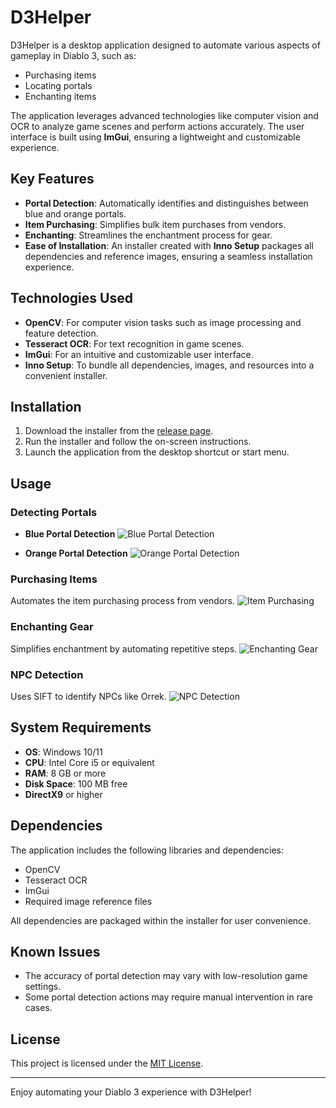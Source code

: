 # D3Helper

D3Helper is a desktop application designed to automate various aspects of gameplay in Diablo 3, such as:
- Purchasing items
- Locating portals
- Enchanting items

The application leverages advanced technologies like computer vision and OCR to analyze game scenes and perform actions accurately. The user interface is built using **ImGui**, ensuring a lightweight and customizable experience.

## Key Features

- **Portal Detection**: Automatically identifies and distinguishes between blue and orange portals.
- **Item Purchasing**: Simplifies bulk item purchases from vendors.
- **Enchanting**: Streamlines the enchantment process for gear.
- **Ease of Installation**: An installer created with **Inno Setup** packages all dependencies and reference images, ensuring a seamless installation experience.

## Technologies Used

- **OpenCV**: For computer vision tasks such as image processing and feature detection.
- **Tesseract OCR**: For text recognition in game scenes.
- **ImGui**: For an intuitive and customizable user interface.
- **Inno Setup**: To bundle all dependencies, images, and resources into a convenient installer.

## Installation

1. Download the installer from the [release page](#).
2. Run the installer and follow the on-screen instructions.
3. Launch the application from the desktop shortcut or start menu.

## Usage

### Detecting Portals
- **Blue Portal Detection**
  ![Blue Portal Detection]([https://imgur.com/gallery/blue-portal-y3mdyWG](https://i.imgur.com/y3mdyWG_lq.mp4))

- **Orange Portal Detection**
  ![Orange Portal Detection](#)

### Purchasing Items
Automates the item purchasing process from vendors.
![Item Purchasing](#)

### Enchanting Gear
Simplifies enchantment by automating repetitive steps.
![Enchanting Gear](#)

### NPC Detection
Uses SIFT to identify NPCs like Orrek.
![NPC Detection](#)

## System Requirements

- **OS**: Windows 10/11
- **CPU**: Intel Core i5 or equivalent
- **RAM**: 8 GB or more
- **Disk Space**: 100 MB free
- **DirectX9** or higher

## Dependencies

The application includes the following libraries and dependencies:
- OpenCV
- Tesseract OCR
- ImGui
- Required image reference files

All dependencies are packaged within the installer for user convenience.

## Known Issues

- The accuracy of portal detection may vary with low-resolution game settings.
- Some portal detection actions may require manual intervention in rare cases.

## License

This project is licensed under the [MIT License](LICENSE).


---

Enjoy automating your Diablo 3 experience with D3Helper!
